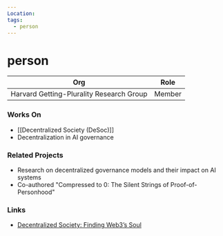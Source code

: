 ```yaml
---
Location: 
tags:
  - person
---
```

# person

| Org                                      | Role                                               |
| ---------------------------------------- | -------------------------------------------------- |
| Harvard Getting-Plurality Research Group           | Member          |

### Works On

- [[Decentralized Society (DeSoc)]]
- Decentralization in AI governance

### Related Projects

- Research on decentralized governance models and their impact on AI systems
- Co-authored "Compressed to 0: The Silent Strings of Proof-of-Personhood"

### Links

- [Decentralized Society: Finding Web3’s Soul](https://papers.ssrn.com/sol3/papers.cfm?abstract_id=4749892)